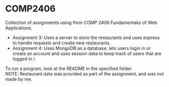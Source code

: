 # COMP2406
Collection of assignments using from COMP 2406 Fundamentaks of Web Applications.
- Assignment 3: Uses a server to store the restaurants and uses express to handle requests and create new restaurants.
- Assignment 4: Uses MongoDB as a database, lets users login in or create an account and uses session data to keep track of users that are logged in.\

To run a program, look at the README in the specified folder. \
NOTE: Restaurant data was provided as part of the assignment, and was not made by me.
